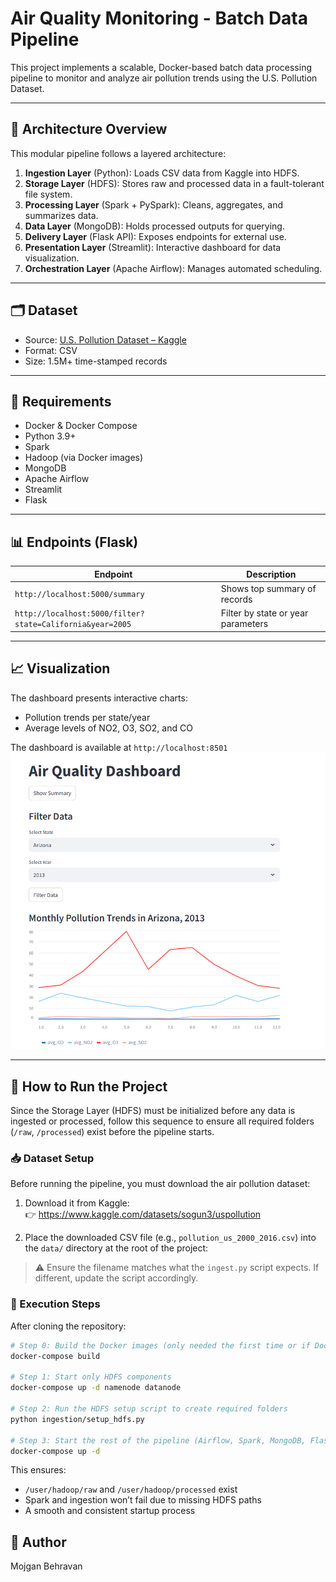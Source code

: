 # Air Quality Monitoring - Batch Data Pipeline

This project implements a scalable, Docker-based batch data processing pipeline to monitor and analyze air pollution trends using the U.S. Pollution Dataset.

---

## 🔧 Architecture Overview

This modular pipeline follows a layered architecture:

1. **Ingestion Layer** (Python): Loads CSV data from Kaggle into HDFS.
2. **Storage Layer** (HDFS): Stores raw and processed data in a fault-tolerant file system.
3. **Processing Layer** (Spark + PySpark): Cleans, aggregates, and summarizes data.
4. **Data Layer** (MongoDB): Holds processed outputs for querying.
5. **Delivery Layer** (Flask API): Exposes endpoints for external use.
6. **Presentation Layer** (Streamlit): Interactive dashboard for data visualization.
7. **Orchestration Layer** (Apache Airflow): Manages automated scheduling.


---

## 🗂 Dataset

- Source: [U.S. Pollution Dataset – Kaggle](https://www.kaggle.com/datasets/sogun3/uspollution)
- Format: CSV
- Size: 1.5M+ time-stamped records

---

## 🔧 Requirements

- Docker & Docker Compose
- Python 3.9+
- Spark
- Hadoop (via Docker images)
- MongoDB
- Apache Airflow
- Streamlit
- Flask

---

## 📊 Endpoints (Flask)

| Endpoint       | Description                         |
|----------------|-------------------------------------|
| `http://localhost:5000/summary`     | Shows top summary of records        |
| `http://localhost:5000/filter?state=California&year=2005`      | Filter by state or year parameters  |

---

## 📈 Visualization

The dashboard presents interactive charts:
- Pollution trends per state/year
- Average levels of NO2, O3, SO2, and CO

The dashboard is available at `http://localhost:8501`  
![Example Dashboard](https://github.com/MojganBehravan/air-quality-monitoring/raw/main/dashboard/dashboard.png)

---

## 🚀 How to Run the Project

Since the Storage Layer (HDFS) must be initialized before any data is ingested or processed, follow this sequence to ensure all required folders (`/raw`, `/processed`) exist before the pipeline starts.

### 📥 Dataset Setup

Before running the pipeline, you must download the air pollution dataset:

1. Download it from Kaggle:  
   👉 https://www.kaggle.com/datasets/sogun3/uspollution

2. Place the downloaded CSV file (e.g., `pollution_us_2000_2016.csv`) into the `data/` directory at the root of the project:
> ⚠️ Ensure the filename matches what the `ingest.py` script expects. If different, update the script accordingly.

### 🧭 Execution Steps

After cloning the repository:

```bash
# Step 0: Build the Docker images (only needed the first time or if Dockerfiles change)
docker-compose build

# Step 1: Start only HDFS components
docker-compose up -d namenode datanode

# Step 2: Run the HDFS setup script to create required folders
python ingestion/setup_hdfs.py

# Step 3: Start the rest of the pipeline (Airflow, Spark, MongoDB, Flask, Streamlit, etc.)
docker-compose up -d
```

This ensures:
- `/user/hadoop/raw` and `/user/hadoop/processed` exist
- Spark and ingestion won’t fail due to missing HDFS paths
- A smooth and consistent startup process


## 👤 Author

Mojgan Behravan  


